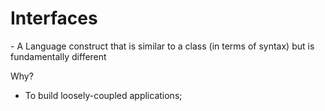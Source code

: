 ﻿<h1>Interfaces</h1>
- A Language construct that is similar to a class (in terms of syntax) but is fundamentally different

Why?
- To build loosely-coupled applications;